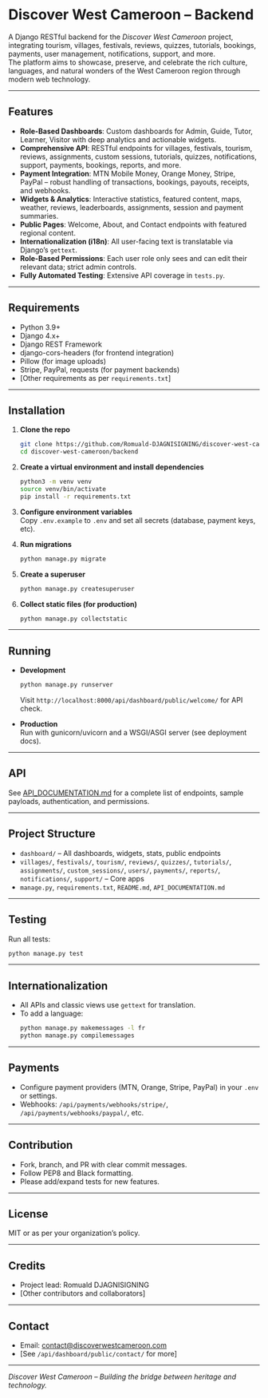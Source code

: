 # Discover West Cameroon – Backend

A Django RESTful backend for the *Discover West Cameroon* project, integrating tourism, villages, festivals, reviews, quizzes, tutorials, bookings, payments, user management, notifications, support, and more.  
The platform aims to showcase, preserve, and celebrate the rich culture, languages, and natural wonders of the West Cameroon region through modern web technology.

---

## Features

- **Role-Based Dashboards**: Custom dashboards for Admin, Guide, Tutor, Learner, Visitor with deep analytics and actionable widgets.
- **Comprehensive API**: RESTful endpoints for villages, festivals, tourism, reviews, assignments, custom sessions, tutorials, quizzes, notifications, support, payments, bookings, reports, and more.
- **Payment Integration**: MTN Mobile Money, Orange Money, Stripe, PayPal – robust handling of transactions, bookings, payouts, receipts, and webhooks.
- **Widgets & Analytics**: Interactive statistics, featured content, maps, weather, reviews, leaderboards, assignments, session and payment summaries.
- **Public Pages**: Welcome, About, and Contact endpoints with featured regional content.
- **Internationalization (i18n)**: All user-facing text is translatable via Django’s `gettext`.
- **Role-Based Permissions**: Each user role only sees and can edit their relevant data; strict admin controls.
- **Fully Automated Testing**: Extensive API coverage in `tests.py`.

---

## Requirements

- Python 3.9+
- Django 4.x+
- Django REST Framework
- django-cors-headers (for frontend integration)
- Pillow (for image uploads)
- Stripe, PayPal, requests (for payment backends)
- [Other requirements as per `requirements.txt`]

---

## Installation

1. **Clone the repo**
    ```sh
    git clone https://github.com/Romuald-DJAGNISIGNING/discover-west-cameroon.git
    cd discover-west-cameroon/backend
    ```

2. **Create a virtual environment and install dependencies**
    ```sh
    python3 -m venv venv
    source venv/bin/activate
    pip install -r requirements.txt
    ```

3. **Configure environment variables**  
   Copy `.env.example` to `.env` and set all secrets (database, payment keys, etc).

4. **Run migrations**
    ```sh
    python manage.py migrate
    ```

5. **Create a superuser**
    ```sh
    python manage.py createsuperuser
    ```

6. **Collect static files (for production)**
    ```sh
    python manage.py collectstatic
    ```

---

## Running

- **Development**
    ```sh
    python manage.py runserver
    ```
    Visit `http://localhost:8000/api/dashboard/public/welcome/` for API check.

- **Production**  
  Run with gunicorn/uvicorn and a WSGI/ASGI server (see deployment docs).

---

## API

See [API_DOCUMENTATION.md](API_DOCUMENTATION.md) for a complete list of endpoints, sample payloads, authentication, and permissions.

---

## Project Structure

- `dashboard/` – All dashboards, widgets, stats, public endpoints
- `villages/`, `festivals/`, `tourism/`, `reviews/`, `quizzes/`, `tutorials/`, `assignments/`, `custom_sessions/`, `users/`, `payments/`, `reports/`, `notifications/`, `support/` – Core apps
- `manage.py`, `requirements.txt`, `README.md`, `API_DOCUMENTATION.md`

---

## Testing

Run all tests:
```sh
python manage.py test
```

---

## Internationalization

- All APIs and classic views use `gettext` for translation.
- To add a language:
    ```sh
    python manage.py makemessages -l fr
    python manage.py compilemessages
    ```

---

## Payments

- Configure payment providers (MTN, Orange, Stripe, PayPal) in your `.env` or settings.
- Webhooks: `/api/payments/webhooks/stripe/`, `/api/payments/webhooks/paypal/`, etc.

---

## Contribution

- Fork, branch, and PR with clear commit messages.
- Follow PEP8 and Black formatting.
- Please add/expand tests for new features.

---

## License

MIT or as per your organization’s policy.

---

## Credits

- Project lead: Romuald DJAGNISIGNING
- [Other contributors and collaborators]

---

## Contact

- Email: contact@discoverwestcameroon.com
- [See `/api/dashboard/public/contact/` for more]

---

*Discover West Cameroon – Building the bridge between heritage and technology.*